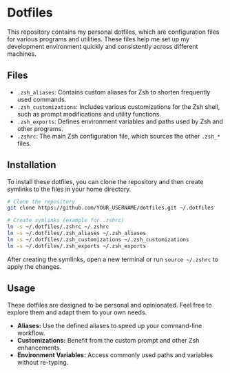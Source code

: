 # Dotfiles

This repository contains my personal dotfiles, which are configuration files for various programs and utilities. These files help me set up my development environment quickly and consistently across different machines.

## Files

*   `.zsh_aliases`: Contains custom aliases for Zsh to shorten frequently used commands.
*   `.zsh_customizations`: Includes various customizations for the Zsh shell, such as prompt modifications and utility functions.
*   `.zsh_exports`: Defines environment variables and paths used by Zsh and other programs.
*   `.zshrc`: The main Zsh configuration file, which sources the other `.zsh_*` files.

## Installation

To install these dotfiles, you can clone the repository and then create symlinks to the files in your home directory.

```bash
# Clone the repository
git clone https://github.com/YOUR_USERNAME/dotfiles.git ~/.dotfiles

# Create symlinks (example for .zshrc)
ln -s ~/.dotfiles/.zshrc ~/.zshrc
ln -s ~/.dotfiles/.zsh_aliases ~/.zsh_aliases
ln -s ~/.dotfiles/.zsh_customizations ~/.zsh_customizations
ln -s ~/.dotfiles/.zsh_exports ~/.zsh_exports
```

After creating the symlinks, open a new terminal or run `source ~/.zshrc` to apply the changes.

## Usage

These dotfiles are designed to be personal and opinionated. Feel free to explore them and adapt them to your own needs.

*   **Aliases:** Use the defined aliases to speed up your command-line workflow.
*   **Customizations:** Benefit from the custom prompt and other Zsh enhancements.
*   **Environment Variables:** Access commonly used paths and variables without re-typing.
